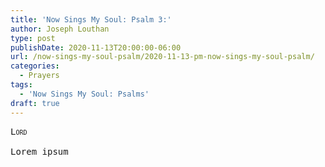 ```yaml
---
title: 'Now Sings My Soul: Psalm 3:'
author: Joseph Louthan
type: post
publishDate: 2020-11-13T20:00:00-06:00
url: /now-sings-my-soul-psalm/2020-11-13-pm-now-sings-my-soul-psalm/
categories:
  - Prayers
tags:
  - 'Now Sings My Soul: Psalms'
draft: true
---
```


<pre>
<div style="font-variant: small-caps;">Lord</div>
Lorem ipsum
</pre>
